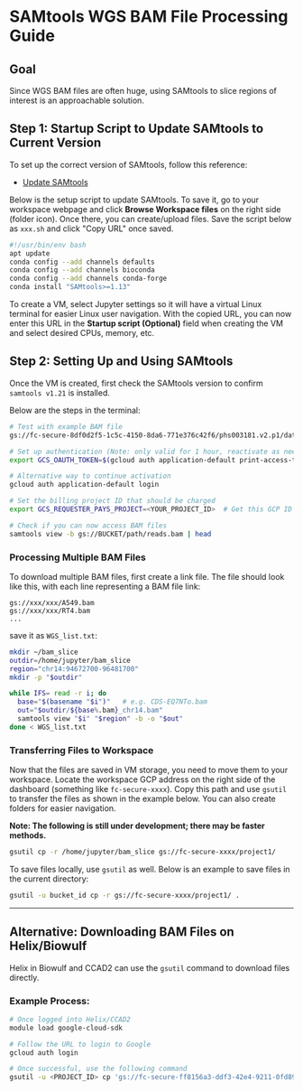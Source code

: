 # SAMtools WGS BAM File Processing Guide

## Goal
Since WGS BAM files are often huge, using SAMtools to slice regions of interest is an approachable solution.

## Step 1: Startup Script to Update SAMtools to Current Version

To set up the correct version of SAMtools, follow this reference: 
- [Update SAMtools](https://support.terra.bio/hc/en-us/articles/20830480758555-Using-GA4GH-DRS-URIs-and-SAMtools-for-interacting-with-genomic-data-files)

Below is the setup script to update SAMtools. To save it, go to your workspace webpage and click **Browse Workspace files** on the right side (folder icon). Once there, you can create/upload files. Save the script below as `xxx.sh` and click "Copy URL" once saved.

```bash
#!/usr/bin/env bash
apt update
conda config --add channels defaults
conda config --add channels bioconda
conda config --add channels conda-forge
conda install "SAMtools>=1.13"
```

To create a VM, select Jupyter settings so it will have a virtual Linux terminal for easier Linux user navigation. With the copied URL, you can now enter this URL in the **Startup script (Optional)** field when creating the VM and select desired CPUs, memory, etc.

## Step 2: Setting Up and Using SAMtools

Once the VM is created, first check the SAMtools version to confirm `samtools v1.21` is installed.

Below are the steps in the terminal:

```bash
# Test with example BAM file
gs://fc-secure-8df0d2f5-1c5c-4150-8da6-771e376c42f6/phs003181.v2.p1/data_files/NABEC_KEN-1066_FTX/reads/NABEC_KEN-1066_FTX.GRCh38.bam

# Set up authentication (Note: only valid for 1 hour, reactivate as needed)
export GCS_OAUTH_TOKEN=$(gcloud auth application-default print-access-token)

# Alternative way to continue activation
gcloud auth application-default login

# Set the billing project ID that should be charged
export GCS_REQUESTER_PAYS_PROJECT=<YOUR_PROJECT_ID>  # Get this GCP ID from the cloned dashboard bucket "Google Project ID"

# Check if you can now access BAM files
samtools view -b gs://BUCKET/path/reads.bam | head 
```

### Processing Multiple BAM Files

To download multiple BAM files, first create a link file. The file should look like this, with each line representing a BAM file link:

```
gs://xxx/xxx/A549.bam
gs://xxx/xxx/RT4.bam
...
```

save it as `WGS_list.txt`:

```bash
mkdir ~/bam_slice
outdir=/home/jupyter/bam_slice
region="chr14:94672700-96481700"
mkdir -p "$outdir"

while IFS= read -r i; do
  base="$(basename "$i")"   # e.g. CDS-EQ7NTo.bam
  out="$outdir/${base%.bam}_chr14.bam"
  samtools view "$i" "$region" -b -o "$out"
done < WGS_list.txt
```

### Transferring Files to Workspace

Now that the files are saved in VM storage, you need to move them to your workspace. Locate the workspace GCP address on the right side of the dashboard (something like `fc-secure-xxxx`). Copy this path and use `gsutil` to transfer the files as shown in the example below. You can also create folders for easier navigation.

**Note: The following is still under development; there may be faster methods.**

```bash
gsutil cp -r /home/jupyter/bam_slice gs://fc-secure-xxxx/project1/
```

To save files locally, use `gsutil` as well. Below is an example to save files in the current directory:

```bash
gsutil -u bucket_id cp -r gs://fc-secure-xxxx/project1/ .
```

---

## Alternative: Downloading BAM Files on Helix/Biowulf

Helix in Biowulf and CCAD2 can use the `gsutil` command to download files directly.

### Example Process:

```bash
# Once logged into Helix/CCAD2
module load google-cloud-sdk

# Follow the URL to login to Google
gcloud auth login

# Once successful, use the following command
gsutil -u <PROJECT_ID> cp 'gs://fc-secure-ff8156a3-ddf3-42e4-9211-0fd89da62108/xxx.md.bam' .
```
